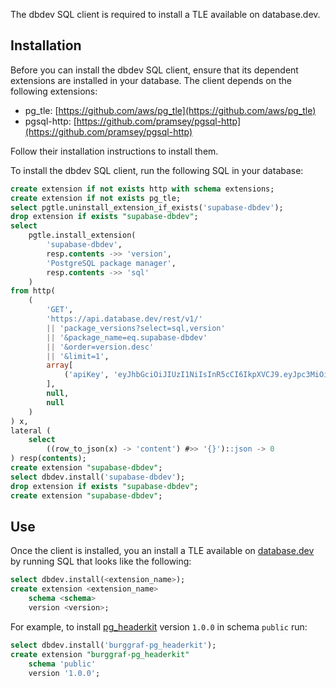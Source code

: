 The dbdev SQL client is required to install a TLE available on database.dev.

## Installation

Before you can install the dbdev SQL client, ensure that its dependent extensions are installed in your database. The client depends on the following extensions:

  * pg_tle: [https://github.com/aws/pg_tle](https://github.com/aws/pg_tle)
  * pgsql-http: [https://github.com/pramsey/pgsql-http](https://github.com/pramsey/pgsql-http)

Follow their installation instructions to install them.

To install the dbdev SQL client, run the following SQL in your database:

```sql
create extension if not exists http with schema extensions;
create extension if not exists pg_tle;
select pgtle.uninstall_extension_if_exists('supabase-dbdev');
drop extension if exists "supabase-dbdev";
select
    pgtle.install_extension(
        'supabase-dbdev',
        resp.contents ->> 'version',
        'PostgreSQL package manager',
        resp.contents ->> 'sql'
    )
from http(
    (
        'GET',
        'https://api.database.dev/rest/v1/'
        || 'package_versions?select=sql,version'
        || '&package_name=eq.supabase-dbdev'
        || '&order=version.desc'
        || '&limit=1',
        array[
            ('apiKey', 'eyJhbGciOiJIUzI1NiIsInR5cCI6IkpXVCJ9.eyJpc3MiOiJzdXBhYmFzZSIsInJlZiI6InhtdXB0cHBsZnZpaWZyYndtbXR2Iiwicm9sZSI6ImFub24iLCJpYXQiOjE2ODAxMDczNzIsImV4cCI6MTk5NTY4MzM3Mn0.z2CN0mvO2No8wSi46Gw59DFGCTJrzM0AQKsu_5k134s')::http_header
        ],
        null,
        null
    )
) x,
lateral (
    select
        ((row_to_json(x) -> 'content') #>> '{}')::json -> 0
) resp(contents);
create extension "supabase-dbdev";
select dbdev.install('supabase-dbdev');
drop extension if exists "supabase-dbdev";
create extension "supabase-dbdev";
```

## Use

Once the client is installed, you an install a TLE available on [database.dev](https://database.dev/) by running SQL that looks like the following:

```sql
select dbdev.install(<extension_name>);
create extension <extension_name>
    schema <schema>
    version <version>;
```

For example, to install [pg_headerkit](https://database.dev/burggraf/pg_headerkit) version `1.0.0` in schema `public` run:

```sql
select dbdev.install('burggraf-pg_headerkit');
create extension "burggraf-pg_headerkit"
    schema 'public'
    version '1.0.0';
```